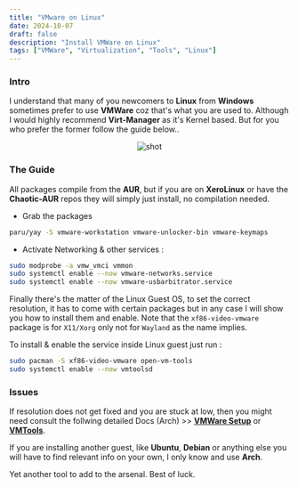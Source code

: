 ```yaml
---
title: "VMware on Linux"
date: 2024-10-07
draft: false
description: "Install VMWare on Linux"
tags: ["VMWare", "Virtualization", "Tools", "Linux"]
---
```

### Intro

I understand that many of you newcomers to **Linux** from **Windows** sometimes prefer to use **VMWare** coz that's what you are used to. Although I would highly recommend **Virt-Manager** as it's Kernel based. But for you who prefer the former follow the guide below..

<p align="center">
    <img src="https://i.imgur.com/FDUoyg6.png" alt="shot">
</p>

### The Guide

All packages compile from the **AUR**, but if you are on **XeroLinux** or have the **Chaotic-AUR** repos they will simply just install, no compilation needed.

- Grab the packages

```Bash
paru/yay -S vmware-workstation vmware-unlocker-bin vmware-keymaps
```

- Activate Networking & other services :

```Bash
sudo modprobe -a vmw_vmci vmmon
sudo systemctl enable --now vmware-networks.service
sudo systemctl enable --now vmware-usbarbitrator.service
```

Finally there's the matter of the Linux Guest OS, to set the correct resolution, it has to come with certain packages but in any case I will show you how to install them and enable. Note that the `xf86-video-vmware` package is for `X11/Xorg` only not for `Wayland` as the name implies.

To install & enable the service inside Linux guest just run :

```Bash
sudo pacman -S xf86-video-vmware open-vm-tools
sudo systemctl enable --now vmtoolsd
```

### Issues

If resolution does not get fixed and you are stuck at low, then you might need consult the follwing detailed Docs (Arch) >> [**VMWare Setup**](https://wiki.archlinux.org/title/VMware) or [**VMTools**](https://wiki.archlinux.org/title/VMware/Install_Arch_Linux_as_a_guest#Open-VM-Tools).

If you are installing another guest, like **Ubuntu**, **Debian** or anything else you will have to find relevant info on your own, I only know and use **Arch**.

Yet another tool to add to the arsenal. Best of luck.
